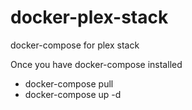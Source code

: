 # docker-plex-stack
docker-compose for plex stack


Once you have docker-compose installed
- docker-compose pull
- docker-compose up -d
